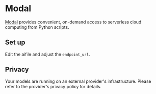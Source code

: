 # Modal

[Modal](https://modal.com/docs/guide) provides convenient, on-demand access to serverless cloud computing from Python scripts.

## Set up

Edit the aifile and adjust the `endpoint_url`.

## Privacy

Your models are running on an external provider's infrastructure. Please refer to the provider's privacy policy for details.
